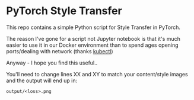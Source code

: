 # PyTorch Style Transfer

This repo contains a simple Python script for Style Transfer in PyTorch.

The reason I've gone for a script not Jupyter notebook is that it's much easier to use it in our Docker environment than to spend ages opening ports/dealing with network (thanks [kubectl](https://kubernetes.io/docs/tasks/debug-application-cluster/get-shell-running-container/))

Anyway - I hope you find this useful..

You'll need to change lines XX and XY to match your content/style images and the output will end up in:

`output/<loss>.png`
